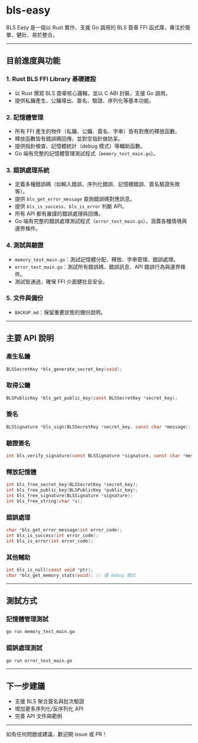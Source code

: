 # bls-easy

BLS Easy 是一個以 Rust 實作、支援 Go 調用的 BLS 簽章 FFI 函式庫，專注於簡單、健壯、易於整合。

---

## 目前進度與功能

### 1. Rust BLS FFI Library 基礎建設
- 以 Rust 撰寫 BLS 簽章核心邏輯，並以 C ABI 封裝，支援 Go 調用。
- 提供私鑰產生、公鑰導出、簽名、驗證、序列化等基本功能。

### 2. 記憶體管理
- 所有 FFI 產生的物件（私鑰、公鑰、簽名、字串）皆有對應的釋放函數。
- 釋放函數皆有錯誤碼回傳，並對空指針做防呆。
- 提供指針檢查、記憶體統計（debug 模式）等輔助函數。
- Go 端有完整的記憶體管理測試程式（`memory_test_main.go`）。

### 3. 錯誤處理系統
- 定義多種錯誤碼（如輸入錯誤、序列化錯誤、記憶體錯誤、簽名驗證失敗等）。
- 提供 `bls_get_error_message` 查詢錯誤碼對應訊息。
- 提供 `bls_is_success`、`bls_is_error` 判斷 API。
- 所有 API 都有嚴謹的錯誤處理與回傳。
- Go 端有完整的錯誤處理測試程式（`error_test_main.go`），涵蓋各種情境與邊界條件。

### 4. 測試與驗證
- `memory_test_main.go`：測試記憶體分配、釋放、字串管理、錯誤處理。
- `error_test_main.go`：測試所有錯誤碼、錯誤訊息、API 錯誤行為與邊界條件。
- 測試皆通過，確保 FFI 介面健壯且安全。

### 5. 文件與備份
- `BACKUP.md`：保留重要狀態的備份說明。

---

## 主要 API 說明

### 產生私鑰
```c
BLSSecretKey *bls_generate_secret_key(void);
```

### 取得公鑰
```c
BLSPublicKey *bls_get_public_key(const BLSSecretKey *secret_key);
```

### 簽名
```c
BLSSignature *bls_sign(BLSSecretKey *secret_key, const char *message);
```

### 驗證簽名
```c
int bls_verify_signature(const BLSSignature *signature, const char *message, const BLSPublicKey *public_key);
```

### 釋放記憶體
```c
int bls_free_secret_key(BLSSecretKey *secret_key);
int bls_free_public_key(BLSPublicKey *public_key);
int bls_free_signature(BLSSignature *signature);
int bls_free_string(char *s);
```

### 錯誤處理
```c
char *bls_get_error_message(int error_code);
int bls_is_success(int error_code);
int bls_is_error(int error_code);
```

### 其他輔助
```c
int bls_is_null(const void *ptr);
char *bls_get_memory_stats(void); // 僅 debug 模式
```

---

## 測試方式

### 記憶體管理測試
```sh
go run memory_test_main.go
```

### 錯誤處理測試
```sh
go run error_test_main.go
```

---

## 下一步建議
- 支援 BLS 聚合簽名與批次驗證
- 增加更多序列化/反序列化 API
- 完善 API 文件與範例

---

如有任何問題或建議，歡迎開 issue 或 PR！

